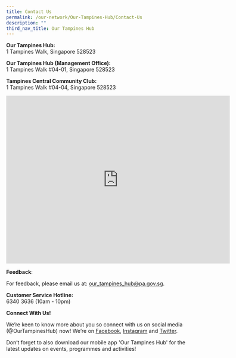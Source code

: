```yaml
---
title: Contact Us
permalink: /our-network/Our-Tampines-Hub/Contact-Us
description: ""
third_nav_title: Our Tampines Hub
---
```

**Our Tampines Hub:**<br>
1 Tampines Walk, Singapore 528523

**Our Tampines Hub (Management Office):**<br>
1 Tampines Walk #04-01, Singapore 528523

**Tampines Central Community Club:**<br>
1 Tampines Walk #04-04, Singapore 528523

<iframe src="https://www.google.com/maps/embed?pb=!1m18!1m12!1m3!1d3988.7057538508507!2d103.93817251533109!3d1.3531132619404518!2m3!1f0!2f0!3f0!3m2!1i1024!2i768!4f13.1!3m3!1m2!1s0x31da3d128a4fe9e1%3A0x8c07ccfeaa2603b8!2s1%20Tampines%20Walk%2C%20%2304-04%20Our%20Tampines%20Hub%2C%20Singapore%20528523!5e0!3m2!1sen!2ssg!4v1655785520273!5m2!1sen!2ssg" width="600" height="450" style="border:0;" allowfullscreen="" loading="lazy" ></iframe>

**Feedback**:

For feedback, please email us at: our_tampines_hub@pa.gov.sg.

**Customer Service Hotline:**<br>
6340 3636 (10am - 10pm)

**Connect With Us!**

We’re keen to know more about you so connect with us on social media (@OurTampinesHub) now! We’re on [Facebook](https://www.facebook.com/OurTampinesHub/), [Instagram](https://www.instagram.com/accounts/login/?next=/ourtampineshub/) and [Twitter](https://twitter.com/ourtampineshub?lang=en).

Don’t forget to also download our mobile app 'Our Tampines Hub' for the latest updates on events, programmes and activities!